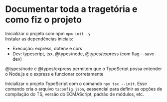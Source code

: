 # Documentar toda a tragetória e como fiz o projeto
Inicializar o projeto com npm ```npm init -y``` \
Instalar as dependências iniciais:
- Execução: express, dotenv e cors
- Dev: typescript, tsx, @types/node, @types/express (com flag --save-dev)

@types/node e @types/express permitem que o TypeScript possa entender o Node.js e o express e funcionar corretamente

Inicializar o projeto TypeScript com o comando ```npx tsc --init```. Esse comando cria o arquivo `tsconfig.json`, eessencial para definir as opções de compilação do TS, versão do ECMAScript, padrão de módulos, etc.  